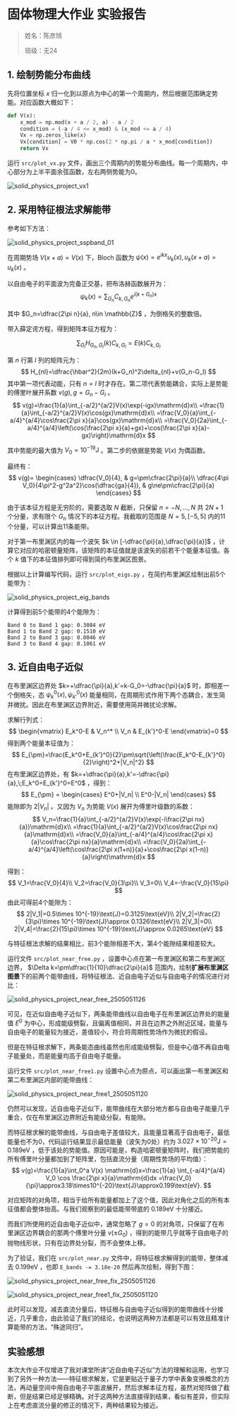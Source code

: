 # 固体物理大作业 实验报告

> 姓名：陈彦旭
>
> 班级：无24

## 1. 绘制势能分布曲线

先将位置坐标 $x$ 归一化到以原点为中心的第一个周期内，然后根据范围确定势能。对应函数大概如下：

```python
def V(x):
    x_mod = np.mod(x + a / 2, a) - a / 2
    condition = (-a / 4 <= x_mod) & (x_mod <= a / 4)
    Vx = np.zeros_like(x)
    Vx[condition] = V0 * np.cos(2 * np.pi / a * x_mod[condition])
    return Vx
```

运行 `src/plot_vx.py` 文件，画出三个周期内的势能分布曲线。每一个周期内，中心部分为上半平面余弦函数，左右两侧势能为0。

![solid_physics_project_vx1](https://cdn.jsdelivr.net/gh/DerrickMarcus/picgo_image/images/solid_physics_project_vx1.png)



## 2. 采用特征根法求解能带

参考如下方法：

![solid_physics_project_sspband_01](https://cdn.jsdelivr.net/gh/DerrickMarcus/picgo_image/images/solid_physics_project_sspband_01.png)

在周期势场 $V(x+a)=V(x)$ 下，Bloch 函数为 $\psi(x)=e^{ikx}u_k(x),\,u_k(x+a)=u_k(x)$  。

以自由电子的平面波为完备正交基，把布洛赫函数展开为：
$$
\psi_k(x)=\sum_{G_n} C_{k,G_n}e^{i(k+G_n)x}
$$

其中 $G_n=\dfrac{2\pi n}{a}, n\in \mathbb{Z}$ ，为倒格矢的整数倍。

带入薛定谔方程，得到矩阵本征方程为：

$$
\sum_{G_l}H_{G_n,G_l}(k)C_{k,G_l}=E(k)C_{k,G_l}
$$

第 $n$ 行第 $l$ 列的矩阵元为：
$$
H_{nl}=\dfrac{\hbar^2}{2m}(k+G_n)^2\delta_{nl}+v(G_n-G_l)
$$
其中第一项代表动能，只有 $n=l$ 时才存在。第二项代表势能耦合，实际上是势能的傅里叶展开系数 $v(g), g=G_n-G_l$ 。
$$
v(g)=\frac{1}{a}\int_{-a/2}^{a/2}V(x)\exp(-igx)\mathrm{d}x\\
=\frac{1}{a}\int_{-a/2}^{a/2}V(x)\cos(gx)\mathrm{d}x\\
=\frac{V_0}{a}\int_{-a/4}^{a/4}\cos\frac{2\pi x}{a}\cos(gx)\mathrm{d}x\\
=\frac{V_0}{2a}\int_{-a/4}^{a/4}\left(\cos(\frac{2\pi x}{a}+gx)+\cos(\frac{2\pi x}{a}-gx)\right)\mathrm{d}x
$$

其中势能的最大值为 $V_0=10^{-19}\text{J}$ 。第二步的依据是势能 $V(x)$ 为偶函数。

最终有：
$$
v(g)=
\begin{cases}
\dfrac{V_0}{4}, & g=\pm\cfrac{2\pi}{a}\\
\dfrac{4\pi V_0}{4\pi^2-g^2a^2}\cos(\dfrac{ga}{4}), & g\ne\pm\cfrac{2\pi}{a}
\end{cases}
$$

由于该本征方程是无穷阶的，需要选取 $N$ 截断，只保留 $n=-N,...,N$ 共 $2N+1$ 个分量，求有限个 $G_n$ 情况下的本征方程。我截取的范围是 $N=5,[-5, 5]$ 内的11个分量，可以计算出11条能带。

对于第一布里渊区内的每一个波矢 $k \in [-\dfrac{\pi}{a},\dfrac{\pi}{a}]$ ，计算它对应的哈密顿量矩阵，该矩阵的本征值就是该波矢的前若干个能量本征值。各个 $k$ 值下的本征值排列即可得到简约布里渊区图景。

根据以上计算编写代码，运行 `src/plot_eigs.py` ，在简约布里渊区绘制出前5个能带为：

![solid_physics_project_eig_bands](https://cdn.jsdelivr.net/gh/DerrickMarcus/picgo_image/images/solid_physics_project_eig_bands.png)

计算得到前5个能带的4个能隙为：

```text
Band 0 to Band 1 gap: 0.3084 eV
Band 1 to Band 2 gap: 0.1510 eV
Band 2 to Band 3 gap: 0.0046 eV
Band 3 to Band 4 gap: 0.1061 eV
```



## 3. 近自由电子近似

在布里渊区边界处 $k=+\dfrac{\pi}{a},k'=k-G_0=-\dfrac{\pi}{a}$ 时，即相差一个倒格矢，态 $\psi_k^0(x),\psi_{k'}^0(x)$ 能量相同，在周期形式作用下两个态耦合，发生简并微扰。因此在布里渊区边界附近，需要使用简并微扰论求解。

求解行列式：
$$
\begin{vmatrix}
E_k^0-E & V_n^* \\
V_n & E_{k'}^0-E
\end{vmatrix}=0
$$
得到两个能量本征值为：
$$
E_{\pm}=\frac{E_k^0+E_{k'}^0}{2}\pm\sqrt{\left(\frac{E_k^0-E_{k'}^0}{2}\right)^2+|V_n|^2}
$$
在布里渊区边界处，有 $k=+\dfrac{\pi}{a},k'=-\dfrac{\pi}{a},\;E_k^0=E_{k'}^0=E^0$ ，得到：
$$
E_{\pm} =
\begin{cases}
E^0+|V_n| \\
E^0-|V_n|
\end{cases}
$$
能隙即为 $2|V_n|$ 。又因为 $V_n$ 为势能 $V(x)$ 展开为傅里叶级数的系数：
$$
V_n=\frac{1}{a}\int_{-a/2}^{a/2}V(x)\exp(-i\frac{2\pi nx}{a})\mathrm{d}x\\
=\frac{1}{a}\int_{-a/2}^{a/2}V(x)\cos\frac{2\pi nx}{a}\mathrm{d}x\\
=\frac{V_0}{a}\int_{-a/4}^{a/4}\cos\frac{2\pi x}{a}\cos\frac{2\pi nx}{a}\mathrm{d}x\\
=\frac{V_0}{2a}\int_{-a/4}^{a/4}\left(\cos\frac{2\pi x(1+n)}{a}+\cos\frac{2\pi x(1-n)}{a}\right)\mathrm{d}x
$$

得到：
$$
V_1=\frac{V_0}{4}\\
V_2=\frac{V_0}{3\pi}\\
V_3=0\\
V_4=-\frac{V_0}{15\pi}
$$
由此可得前4个能隙为：
$$
2|V_1|=0.5\times 10^{-19}\text{J}=0.3125\text{eV}\\
2|V_2|=\frac{2}{3\pi}\times 10^{-19}\text{J}\approx 0.1326\text{eV}\\
2|V_3|=0\\
2|V_4|=\frac{2}{15\pi}\times 10^{-19}\text{J}\approx 0.0265\text{eV}
$$



与特征根法求解的结果相比，前3个能隙相差不大，第4个能隙结果相差较大。



运行文件 `src/plot_near_free.py` ，设置中心点在第一布里渊区和第二布里渊区边界， $\Delta k=\pm\dfrac{1}{10}\dfrac{2\pi}{a}$ 范围内，绘制**扩展布里渊区图景**下的前两个能带曲线，将特征根法、近自由电子近似与自由电子的情况进行对比：

![solid_physics_project_near_free_2505051126](https://cdn.jsdelivr.net/gh/DerrickMarcus/picgo-image/images/solid_physics_project_near_free_2505051126.png)

可见，在近似自由电子近似下，两条能带曲线以自由电子在布里渊区边界处的能量值 $E^0$ 为中心，形成能级劈裂，且偏离值相同，并且在边界之外附近区域，能量与自由电子的能量较为接近，差值较小，符合将周期性势场作为微扰的假设。

但是在特征根求解下，两条能态曲线虽然也形成能级劈裂，但是中心值不再自由电子能量处，而是能量均高于自由电子能量。

运行文件 `src/plot_near_free1.py` 设置中心点为原点，可以画出第一布里渊区和第二布里渊区内部的能带曲线：

![solid_physics_project_near_free1_2505051120](https://cdn.jsdelivr.net/gh/DerrickMarcus/picgo-image/images/solid_physics_project_near_free1_2505051120.png)

仍然可以发现，近自由电子近似下，能带曲线在大部分地方都与自由电子能量几乎重合，仅在布里渊区边界附近有能级分裂，有能隙。

而特征根求解的能带曲线，与自由电子差值较大，且能量显著高于自由电子，最低能量也不为0，代码运行结果显示最低能量（波矢为0处）约为 $3.027\times10^{-20}\text{J}=0.189\text{eV}$ ，低于该处的势能值。原因可能是，构造哈密顿量矩阵时，我们把势能的所有傅里叶分量都加到了矩阵里，包括直流分量（周期性势场的平均值）：
$$
v(g)=\frac{1}{a}\int_0^a V(x) \mathrm{d}x=\frac{1}{a} \int_{-a/4}^{a/4} V_0 \cos \frac{2\pi x}{a}\mathrm{d}dx =\frac{V_0}{\pi}\approx3.18\times10^{-20}\text{J}\approx0.199\text{eV}.
$$

对应矩阵的对角项，相当于给所有能量都加上了这个值，因此对角化之后的所有本征值都会整体抬高。与我们观察到的最低能带带底的 $0.189\text{eV}$ 十分接近。

而我们所使用的近自由电子近似中，通常忽略了 $g=0$ 的对角项，只保留了在布里渊区边界耦合的那两个傅里叶分量 $v(\pm G_0)$ ，得到的能带几乎就等于自由电子的抛物线形状，只有在边界处分裂，而不会整体上移。

为了验证，我们在 `src/plot_near.py` 文件中，将特征根求解得到的能带，整体减去 $0.199\text{eV}$ ，也即 `E_bands -= 3.18e-20` 然后再次绘制，得到下图：

![solid_physics_project_near_free_fix_2505051126](https://cdn.jsdelivr.net/gh/DerrickMarcus/picgo-image/images/solid_physics_project_near_free_fix_2505051126.png)

![solid_physics_project_near_free1_fix_2505051120](https://cdn.jsdelivr.net/gh/DerrickMarcus/picgo-image/images/solid_physics_project_near_free1_fix_2505051120.png)

此时可以发现，减去直流分量后，特征根与自由电子近似得到的能带曲线十分接近，几乎重合，由此验证了我们的结论，也说明这两种方法都是可以有效且精准计算能带的方法，“殊途同归”。



## 实验感想

本次大作业不仅增进了我对课堂所讲“近自由电子近似”方法的理解和运用，也学习到了另外一种方法——特征根求解发，它是更贴近于量子力学中表象变换概念的方法，再动量空间中用自由电子平面波展开，然后求解本征方程，虽然对矩阵做了截断，但是结果已经足够精确。对于这两种方法直接得到结果，看似有差异，但实际上在考虑直流分量的修正的情况下，两种结果较为接近。
